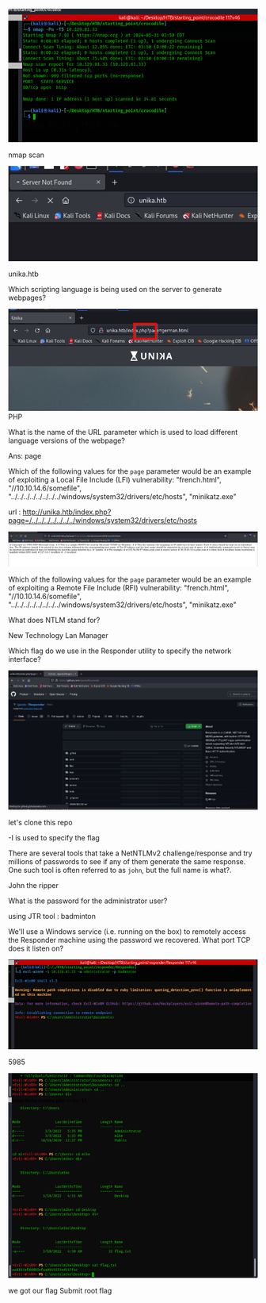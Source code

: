 
![](../../../attachments/Pasted%20image%2020240531132119.png)

nmap scan 

![](../../../attachments/Pasted%20image%2020240531132142.png)

unika.htb

Which scripting language is being used on the server to generate webpages?

![](../../../attachments/Pasted%20image%2020240531132806.png)
PHP

What is the name of the URL parameter which is used to load different language versions of the webpage?

Ans: page

Which of the following values for the `page` parameter would be an example of exploiting a Local File Include (LFI) vulnerability: "french.html", "//10.10.14.6/somefile", "../../../../../../../../windows/system32/drivers/etc/hosts", "minikatz.exe"

url : http://unika.htb/index.php?page=/../../../../../../../windows/system32/drivers/etc/hosts

![](../../../attachments/Pasted%20image%2020240531133013.png)



Which of the following values for the `page` parameter would be an example of exploiting a Remote File Include (RFI) vulnerability: "french.html", "//10.10.14.6/somefile", "../../../../../../../../windows/system32/drivers/etc/hosts", "minikatz.exe"



What does NTLM stand for?

New Technology Lan Manager

Which flag do we use in the Responder utility to specify the network interface?

![](../../../attachments/Pasted%20image%2020240531133759.png)

let's clone this repo

-I is used to specify the flag

There are several tools that take a NetNTLMv2 challenge/response and try millions of passwords to see if any of them generate the same response. One such tool is often referred to as `john`, but the full name is what?.

John the ripper

What is the password for the administrator user?

using JTR tool : badminton 

We'll use a Windows service (i.e. running on the box) to remotely access the Responder machine using the password we recovered. What port TCP does it listen on?

![](../../../attachments/Pasted%20image%2020240531135611.png)

5985


![](../../../attachments/Pasted%20image%2020240531135923.png)

we got our flag 
Submit root flag